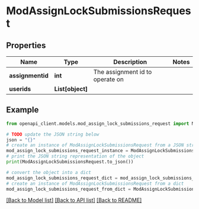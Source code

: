 # ModAssignLockSubmissionsRequest


## Properties

Name | Type | Description | Notes
------------ | ------------- | ------------- | -------------
**assignmentid** | **int** | The assignment id to operate on | 
**userids** | **List[object]** |  | 

## Example

```python
from openapi_client.models.mod_assign_lock_submissions_request import ModAssignLockSubmissionsRequest

# TODO update the JSON string below
json = "{}"
# create an instance of ModAssignLockSubmissionsRequest from a JSON string
mod_assign_lock_submissions_request_instance = ModAssignLockSubmissionsRequest.from_json(json)
# print the JSON string representation of the object
print(ModAssignLockSubmissionsRequest.to_json())

# convert the object into a dict
mod_assign_lock_submissions_request_dict = mod_assign_lock_submissions_request_instance.to_dict()
# create an instance of ModAssignLockSubmissionsRequest from a dict
mod_assign_lock_submissions_request_from_dict = ModAssignLockSubmissionsRequest.from_dict(mod_assign_lock_submissions_request_dict)
```
[[Back to Model list]](../README.md#documentation-for-models) [[Back to API list]](../README.md#documentation-for-api-endpoints) [[Back to README]](../README.md)


